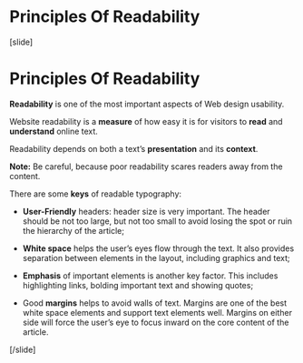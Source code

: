 # Principles Of Readability

[slide]
# Principles Of Readability

**Readability** is one of the most important aspects of Web design usability.

Website readability is a **measure** of how easy it is for visitors to **read** and **understand** online text.

Readability depends on both a text’s **presentation** and its **context**.

**Note:** Be careful, because poor readability scares readers away from the content.

There are some **keys** of readable typography:

* **User-Friendly** headers: header size is very important. The header should be not too large, but not too small to avoid losing the spot or ruin the hierarchy of the article;

* **White space** helps the user’s eyes flow through the text. It also provides separation between elements in the layout, including graphics and text;

* **Emphasis** of important elements is another key factor. This includes highlighting links, bolding important text and showing quotes;

* Good **margins** helps to avoid walls of text. Margins are one of the best white space elements and support text elements well. Margins on either side will force the user’s eye to focus inward on the core content of the article.

[/slide]